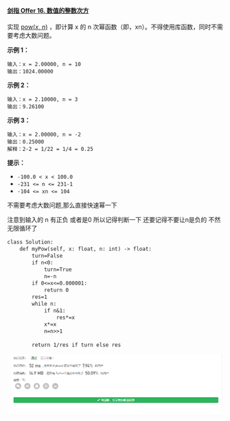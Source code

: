 #### [剑指 Offer 16. 数值的整数次方](https://leetcode-cn.com/problems/shu-zhi-de-zheng-shu-ci-fang-lcof/)

实现 [pow(*x*, *n*)](https://www.cplusplus.com/reference/valarray/pow/) ，即计算 x 的 n 次幂函数（即，xn）。不得使用库函数，同时不需要考虑大数问题。

 

**示例 1：**

```
输入：x = 2.00000, n = 10
输出：1024.00000
```

**示例 2：**

```
输入：x = 2.10000, n = 3
输出：9.26100
```

**示例 3：**

```
输入：x = 2.00000, n = -2
输出：0.25000
解释：2-2 = 1/22 = 1/4 = 0.25
```

 

**提示：**

- `-100.0 < x < 100.0`
- `-231 <= n <= 231-1`
- `-104 <= xn <= 104`



不需要考虑大数问题,那么直接快速幂一下

注意到输入的 n 有正负 或者是0 所以记得判断一下 还要记得不要让n是负的 不然无限循环了

```
class Solution:
    def myPow(self, x: float, n: int) -> float:
        turn=False
        if n<0:
            turn=True
            n=-n
        if 0<=x<=0.000001:
            return 0
        res=1
        while n:
            if n&1:
                res*=x
            x*=x
            n=n>>1

        return 1/res if turn else res
```

![1618329364438](readme.assets/1618329364438.png)
